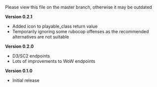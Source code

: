 Please view this file on the master branch, otherwise it may be outdated

**Version 0.2.1**
* Added icon to playable_class return value
* Temporarily ignoring some rubocop offenses as the recommended alternatives are not suitable

**Version 0.2.0**
* D3/SC2 endpoints
* Lots of improvements to WoW endpoints

**Version 0.1.0**
* Initial release